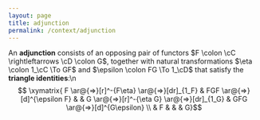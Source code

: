 ```yaml
---
layout: page
title: adjunction
permalink: /context/adjunction
---
```

An **adjunction** consists of an opposing pair of functors $F \colon \cC \rightleftarrows \cD \colon G$, together with natural transformations $\eta \colon 1_\cC \To GF$ and $\epsilon \colon FG \To 1_\cD$ that satisfy the **triangle identities**:\n$$ \xymatrix{ F \ar@{=>}[r]^-{F\eta} \ar@{=>}[dr]_{1_F} & FGF \ar@{=>}[d]^{\epsilon F}  & & G \ar@{=>}[r]^-{\eta G} \ar@{=>}[dr]_{1_G} & GFG \ar@{=>}[d]^{G\epsilon} \\ & F & & & G}$$
